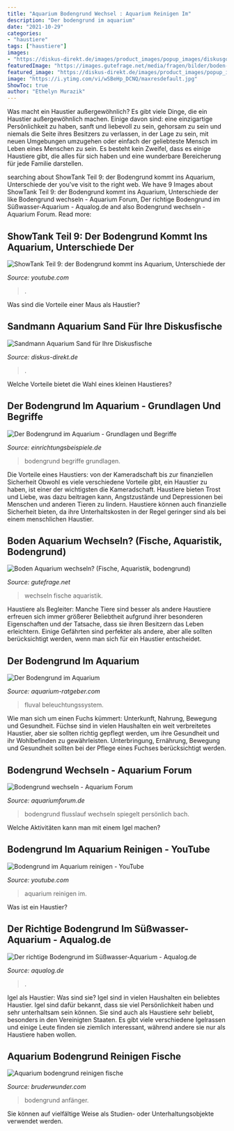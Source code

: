 ```yaml
---
title: "Aquarium Bodengrund Wechsel : Aquarium Reinigen Im"
description: "Der bodengrund im aquarium"
date: "2021-10-29"
categories:
- "haustiere"
tags: ["haustiere"]
images:
- "https://diskus-direkt.de/images/product_images/popup_images/diskusgoldspezialbodengrund-santarembraun-_611_0.jpg"
featuredImage: "https://images.gutefrage.net/media/fragen/bilder/boden-aquarium-wechseln/0_big.jpg?v=1589359256000"
featured_image: "https://diskus-direkt.de/images/product_images/popup_images/diskusgoldspezialbodengrund-santarembraun-_611_0.jpg"
image: "https://i.ytimg.com/vi/wSBeHp_DCNQ/maxresdefault.jpg"
ShowToc: true
author: "Ethelyn Murazik"
---
```



Was macht ein Haustier außergewöhnlich?
Es gibt viele Dinge, die ein Haustier außergewöhnlich machen. Einige davon sind: eine einzigartige Persönlichkeit zu haben, sanft und liebevoll zu sein, gehorsam zu sein und niemals die Seite ihres Besitzers zu verlassen, in der Lage zu sein, mit neuen Umgebungen umzugehen oder einfach der geliebteste Mensch im Leben eines Menschen zu sein. Es besteht kein Zweifel, dass es einige Haustiere gibt, die alles für sich haben und eine wunderbare Bereicherung für jede Familie darstellen.

	

		
searching about ShowTank Teil 9: der Bodengrund kommt ins Aquarium, Unterschiede der you've visit to the right web. We have 9 Images about ShowTank Teil 9: der Bodengrund kommt ins Aquarium, Unterschiede der like Bodengrund wechseln - Aquarium Forum, Der richtige Bodengrund im Süßwasser-Aquarium - Aqualog.de and also Bodengrund wechseln - Aquarium Forum. Read more:
		
    
## ShowTank Teil 9: Der Bodengrund Kommt Ins Aquarium, Unterschiede Der

<img loading=lazy src="https://i.ytimg.com/vi/yzp4et8-jB4/maxresdefault.jpg" onerror="this.onerror=null;this.src='https://tse3.mm.bing.net/th?id=OIP.gGF0GYSGOzg3edCfuXX63gHaEK&amp;pid=15.1';" alt="ShowTank Teil 9: der Bodengrund kommt ins Aquarium, Unterschiede der">

_Source: youtube.com_

>. 

	

Was sind die Vorteile einer Maus als Haustier?

    
## Sandmann Aquarium Sand Für Ihre Diskusfische

<img loading=lazy src="https://diskus-direkt.de/images/product_images/popup_images/diskusgoldspezialbodengrund-santarembraun-_611_0.jpg" onerror="this.onerror=null;this.src='https://tse4.mm.bing.net/th?id=OIP._SrrH7xPk76fbA34maKZvgHaFK&amp;pid=15.1';" alt="Sandmann Aquarium Sand für Ihre Diskusfische">

_Source: diskus-direkt.de_

>. 

	

Welche Vorteile bietet die Wahl eines kleinen Haustieres?

    
## Der Bodengrund Im Aquarium - Grundlagen Und Begriffe

<img loading=lazy src="https://www.einrichtungsbeispiele.de/16to9/w320/guide/aquarien-grundlagenwissen/images/bodengrund-im-aquarium.html/180.jpg" onerror="this.onerror=null;this.src='https://tse2.mm.bing.net/th?id=OIP.mbqKR3hqUMDpqXAE1tHJjQAAAA&amp;pid=15.1';" alt="Der Bodengrund im Aquarium - Grundlagen und Begriffe">

_Source: einrichtungsbeispiele.de_

>bodengrund begriffe grundlagen. 

	

Die Vorteile eines Haustiers: von der Kameradschaft bis zur finanziellen Sicherheit
Obwohl es viele verschiedene Vorteile gibt, ein Haustier zu haben, ist einer der wichtigsten die Kameradschaft. Haustiere bieten Trost und Liebe, was dazu beitragen kann, Angstzustände und Depressionen bei Menschen und anderen Tieren zu lindern. Haustiere können auch finanzielle Sicherheit bieten, da ihre Unterhaltskosten in der Regel geringer sind als bei einem menschlichen Haustier.

    
## Boden Aquarium Wechseln? (Fische, Aquaristik, Bodengrund)

<img loading=lazy src="https://images.gutefrage.net/media/fragen/bilder/boden-aquarium-wechseln/0_big.jpg?v=1589359256000" onerror="this.onerror=null;this.src='https://tse2.mm.bing.net/th?id=OIP.mdTwZvLAs6C8EP2AsKS-DgHaFj&amp;pid=15.1';" alt="Boden Aquarium wechseln? (Fische, Aquaristik, bodengrund)">

_Source: gutefrage.net_

>wechseln fische aquaristik. 

	

Haustiere als Begleiter: Manche Tiere sind besser als andere
Haustiere erfreuen sich immer größerer Beliebtheit aufgrund ihrer besonderen Eigenschaften und der Tatsache, dass sie ihren Besitzern das Leben erleichtern. Einige Gefährten sind perfekter als andere, aber alle sollten berücksichtigt werden, wenn man sich für ein Haustier entscheidet.

    
## Der Bodengrund Im Aquarium

<img loading=lazy src="https://m.media-amazon.com/images/I/619rykCqfeL._SS180_.jpg" onerror="this.onerror=null;this.src='https://tse2.mm.bing.net/th?id=OIP.3E5vT9vsXc2Ihfe0fiW0sAAAAA&amp;pid=15.1';" alt="Der Bodengrund im Aquarium">

_Source: aquarium-ratgeber.com_

>fluval beleuchtungssystem. 

	

Wie man sich um einen Fuchs kümmert: Unterkunft, Nahrung, Bewegung und Gesundheit.
Füchse sind in vielen Haushalten ein weit verbreitetes Haustier, aber sie sollten richtig gepflegt werden, um ihre Gesundheit und ihr Wohlbefinden zu gewährleisten. Unterbringung, Ernährung, Bewegung und Gesundheit sollten bei der Pflege eines Fuchses berücksichtigt werden.

    
## Bodengrund Wechseln - Aquarium Forum

<img loading=lazy src="https://image-proxy.forumhome.com/5d58af5a02845e31d79391bbbb127ef6eb757863?url=http:%2F%2Fwww.bilder-hochladen.net%2Ffiles%2Fbig%2Fd7mo-en-3dc4.jpg" onerror="this.onerror=null;this.src='https://tse4.mm.bing.net/th?id=OIP.IgXuANk1iCc0agGwcuFLvgHaFj&amp;pid=15.1';" alt="Bodengrund wechseln - Aquarium Forum">

_Source: aquariumforum.de_

>bodengrund flusslauf wechseln spiegelt persönlich bach. 

	

Welche Aktivitäten kann man mit einem Igel machen?

    
## Bodengrund Im Aquarium Reinigen - YouTube

<img loading=lazy src="https://i.ytimg.com/vi/wSBeHp_DCNQ/maxresdefault.jpg" onerror="this.onerror=null;this.src='https://tse4.mm.bing.net/th?id=OIP.XbRJUCwsfi_zre88ze6h0AHaEK&amp;pid=15.1';" alt="Bodengrund im Aquarium reinigen - YouTube">

_Source: youtube.com_

>aquarium reinigen im. 

	

Was ist ein Haustier?

    
## Der Richtige Bodengrund Im Süßwasser-Aquarium - Aqualog.de

<img loading=lazy src="https://www.aqualog.de/wp-content/uploads/2020/10/aquarium6k-1024x283.jpg" onerror="this.onerror=null;this.src='https://tse1.mm.bing.net/th?id=OIP.LJZdni0nie5vMJX6WBRrXAHaCC&amp;pid=15.1';" alt="Der richtige Bodengrund im Süßwasser-Aquarium - Aqualog.de">

_Source: aqualog.de_

>. 

	

Igel als Haustier: Was sind sie?
Igel sind in vielen Haushalten ein beliebtes Haustier. Igel sind dafür bekannt, dass sie viel Persönlichkeit haben und sehr unterhaltsam sein können. Sie sind auch als Haustiere sehr beliebt, besonders in den Vereinigten Staaten. Es gibt viele verschiedene Igelrassen und einige Leute finden sie ziemlich interessant, während andere sie nur als Haustiere haben wollen.

    
## Aquarium Bodengrund Reinigen Fische

<img loading=lazy src="https://bruderwunder.com/rsc/oeVlWPQT_T-hBCN8r_pRyQAAAA.jpg" onerror="this.onerror=null;this.src='https://tse1.mm.bing.net/th?id=OIP.m0rqW2rFKgYZervBwEdRHQAAAA&amp;pid=15.1';" alt="Aquarium bodengrund reinigen fische">

_Source: bruderwunder.com_

>bodengrund anfänger. 

	

Sie können auf vielfältige Weise als Studien- oder Unterhaltungsobjekte verwendet werden.


